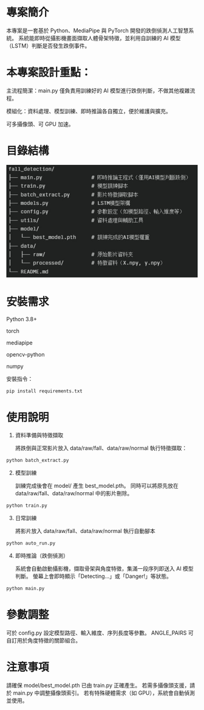 # 專案簡介
本專案是一套基於 Python、MediaPipe 與 PyTorch 開發的跌倒偵測人工智慧系統。
系統能即時從攝影機畫面擷取人體骨架特徵，並利用自訓練的 AI 模型（LSTM）判斷是否發生跌倒事件。

# 本專案設計重點：

主流程簡潔：main.py 僅負責用訓練好的 AI 模型進行跌倒判斷，不做其他複雜流程。

模組化：資料處理、模型訓練、即時推論各自獨立，便於維護與擴充。

可多攝像頭、可 GPU 加速。

# 目錄結構

![fall_detection](ReadMe_converted.jpeg)

# 安裝需求
Python 3.8+

torch

mediapipe

opencv-python

numpy

安裝指令：

```bash
pip install requirements.txt
```

# 使用說明
1. 資料準備與特徵擷取

   將跌倒與正常影片放入 data/raw/fall、data/raw/normal
   執行特徵擷取：
```bash
python batch_extract.py
```
2. 模型訓練

   訓練完成後會在 model/ 產生 best_model.pth。
   同時可以將原先放在 data/raw/fall、data/raw/normal 中的影片刪除。
```bash
python train.py
```

3. 日常訓練
   
   將影片放入 data/raw/fall、data/raw/normal
   執行自動腳本
```bash
python auto_run.py
```
4. 即時推論（跌倒偵測）

   系統會自動啟動攝影機，擷取骨架與角度特徵，集滿一段序列即送入 AI 模型判斷。
   螢幕上會即時顯示「Detecting...」或「Danger!」等狀態。
```bash
python main.py
```
   
# 參數調整
可於 config.py 設定模型路徑、輸入維度、序列長度等參數。
ANGLE_PAIRS 可自訂用於角度特徵的關節組合。

# 注意事項
請確保 model/best_model.pth 已由 train.py 正確產生。
若需多攝像頭支援，請於 main.py 中調整攝像頭索引。
若有特殊硬體需求（如 GPU），系統會自動偵測並使用。
